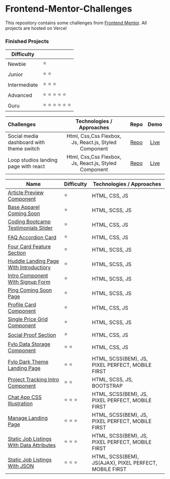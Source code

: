 # Frontend-Mentor-Challenges

This repository contains some challenges from [Frontend Mentor](https://www.frontendmentor.io/challenges).
All projects are hosted on Vercel

### Finished Projects

| Difficulty   |                                           |
| ------------ | ----------------------------------------- |
| Newbie       | :star:                                    |
| Junior       | :star: :star:                             |
| Intermediate | :star: :star: :star:                      |
| Advanced     | :star: :star: :star: :star: :star:        |
| Guru         | :star: :star: :star: :star: :star: :star: |

| Challenges                               |               Technologies / Approaches               |                                                         Repo                                                         |                                     Demo                                      |
| :--------------------------------------- | :---------------------------------------------------: | :------------------------------------------------------------------------------------------------------------------: | :---------------------------------------------------------------------------: |
| Social media dashboard with theme switch | Html, Css,Css Flexbox, Js, React.js, Styled Component | [Repo](https://github.com/BoyanLiuu/Frontend-Mentor-Solution/tree/master/social-media-dashboard-with-theme-switcher) | [Live](https://social-media-dashboard-with-theme-switch-solution.vercel.app/) |
| Loop studios landing page with react     | Html, Css,Css Flexbox, Js, React.js, Styled Component |          [Repo](https://github.com/BoyanLiuu/Frontend-Mentor-Solution/tree/master/loopstudios-landing-page)          |          [Live](https://loop-studios-landing-page-react.vercel.app/)          |

| Name                                                                                                                                                                     | Difficulty           | Technologies / Approaches                              |
| ------------------------------------------------------------------------------------------------------------------------------------------------------------------------ | -------------------- | ------------------------------------------------------ |
| [Article Preview Component](https://mesutcifci.github.io/Frontend-Mentor-Challenges/article-preview-component-master/index.html)                                         | :star:               | HTML, CSS, JS                                          |
| [Base Apparel Coming Soon](https://mesutcifci.github.io/Frontend-Mentor-Challenges/base-apparel-coming-soon-master/index.html)                                           | :star:               | HTML, SCSS, JS                                         |
| [Coding Bootcamp Testimonials Slider](https://mesutcifci.github.io/Frontend-Mentor-Challenges/coding-bootcamp-testimonials-slider-master/index.html)                     | :star:               | HTML, CSS, JS                                          |
| [FAQ Accordion Card](https://mesutcifci.github.io/Frontend-Mentor-Challenges/faq-accordion-card-main/index.html)                                                         | :star:               | HTML, CSS, JS                                          |
| [Four Card Feature Section](https://mesutcifci.github.io/Frontend-Mentor-Challenges/four-card-feature-section-master/index.html)                                         | :star:               | HTML, SCSS, JS                                         |
| [Huddle Landing Page With Introductiory](https://mesutcifci.github.io/Frontend-Mentor-Challenges/huddle-landing-page-with-single-introductory-section-master/index.html) | :star:               | HTML, SCSS, JS                                         |
| [Intro Component With Signup Form](https://mesutcifci.github.io/Frontend-Mentor-Challenges/intro-component-with-signup-form-master/index.html)                           | :star:               | HTML, SCSS, JS                                         |
| [Ping Coming Soon Page](https://mesutcifci.github.io/Frontend-Mentor-Challenges/ping-coming-soon-page-master/index.html)                                                 | :star:               | HTML, SCSS, JS                                         |
| [Profile Card Component](https://mesutcifci.github.io/Frontend-Mentor-Challenges/profile-card-component-main/index.html)                                                 | :star:               | HTML, CSS, JS                                          |
| [Single Price Grid Component](https://mesutcifci.github.io/Frontend-Mentor-Challenges/single-price-grid-component-master/index.html)                                     | :star:               | HTML, SCSS, JS                                         |
| [Social Proof Section](https://mesutcifci.github.io/Frontend-Mentor-Challenges/social-proof-section-master/index.html)                                                   | :star:               | HTML, CSS, JS                                          |
| [Fylo Data Storage Component](https://mesutcifci.github.io/Frontend-Mentor-Challenges/fylo-data-storage-component-master/index.html)                                     | :star: :star:        | HTML, CSS, JS                                          |
| [Fylo Dark Theme Landing Page](https://mesutcifci.github.io/Frontend-Mentor-Challenges/fylo-dark-theme-landing-page-master/index.html)                                   | :star: :star:        | HTML, SCSS(BEM), JS, PIXEL PERFECT, MOBILE FIRST       |
| [Project Tracking Intro Component](https://mesutcifci.github.io/Frontend-Mentor-Challenges/project-tracking-intro-component-master/index.html)                           | :star: :star:        | HTML, SCSS, JS, BOOTSTRAP                              |
| [Chat App CSS Illustration](https://mesutcifci.github.io/Frontend-Mentor-Challenges/chat-app-css-illustration-master/index.html)                                         | :star: :star: :star: | HTML, SCSS(BEM), JS, PIXEL PERFECT, MOBILE FIRST       |
| [Manage Landing Page](https://mesutcifci.github.io/Frontend-Mentor-Challenges/manage-landing-page-master/index.html)                                                     | :star: :star: :star: | HTML, SCSS(BEM), JS, PIXEL PERFECT, MOBILE FIRST       |
| [Static Job Listings With Data Attributes](https://mesutcifci.github.io/Frontend-Mentor-Challenges/static-job-listings-with-data-attributes/index.html)                  | :star: :star: :star: | HTML, SCSS(BEM), JS, PIXEL PERFECT, MOBILE FIRST       |
| [Static Job Listings With JSON](https://mesutcifci.github.io/Frontend-Mentor-Challenges/static-job-listings-with-json/index.html)                                        | :star: :star: :star: | HTML, SCSS(BEM), JS(AJAX), PIXEL PERFECT, MOBILE FIRST |
